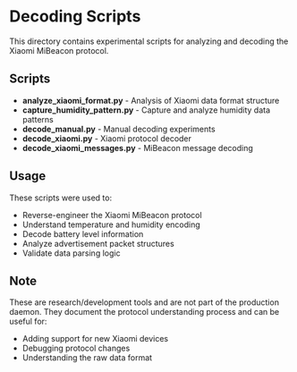 # Decoding Scripts

This directory contains experimental scripts for analyzing and decoding the Xiaomi MiBeacon protocol.

## Scripts

- **analyze_xiaomi_format.py** - Analysis of Xiaomi data format structure
- **capture_humidity_pattern.py** - Capture and analyze humidity data patterns
- **decode_manual.py** - Manual decoding experiments
- **decode_xiaomi.py** - Xiaomi protocol decoder
- **decode_xiaomi_messages.py** - MiBeacon message decoding

## Usage

These scripts were used to:
- Reverse-engineer the Xiaomi MiBeacon protocol
- Understand temperature and humidity encoding
- Decode battery level information
- Analyze advertisement packet structures
- Validate data parsing logic

## Note

These are research/development tools and are not part of the production daemon. They document the protocol understanding process and can be useful for:
- Adding support for new Xiaomi devices
- Debugging protocol changes
- Understanding the raw data format

